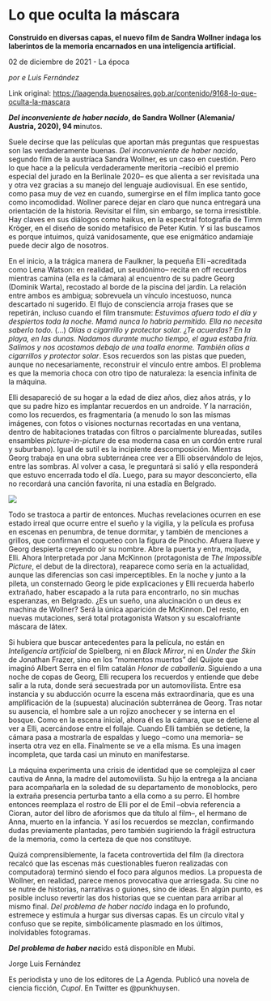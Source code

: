 # Lo que oculta la máscara

**Construido en diversas capas, el nuevo film de Sandra Wollner indaga los laberintos de la memoria encarnados en una inteligencia artificial.**

02 de diciembre de 2021 - La época

_por e Luis Fernández_

Link original: https://laagenda.buenosaires.gob.ar/contenido/9168-lo-que-oculta-la-mascara



*****Del inconveniente de haber nacido*, de Sandra Wollner (Alemania/ Austria, 2020), 9**4 m**inutos.




Suele decirse que las películas que aportan más preguntas que respuestas son las verdaderamente buenas. *Del inconveniente de haber nacido*, segundo film de la austríaca Sandra Wollner, es un caso en cuestión. Pero lo que hace a la película verdaderamente meritoria –recibió el premio especial del jurado en la Berlinale 2020– es que alienta a ser revisitada una y otra vez gracias a su manejo del lenguaje audiovisual. En ese sentido, como pasa muy de vez en cuando, sumergirse en el film implica tanto goce como incomodidad. Wollner parece dejar en claro que nunca entregará una orientación de la historia. Revisitar el film, sin embargo, se torna irresistible. Hay claves en sus diálogos como haikus, en la espectral fotografía de Timm Kröger, en el diseño de sonido metafísico de Peter Kutin. Y si las buscamos es porque intuimos, quizá vanidosamente, que ese enigmático andamiaje puede decir algo de nosotros.




En el inicio, a la trágica manera de Faulkner, la pequeña Elli –acreditada como Lena Watson: en realidad, un seudónimo– recita en off recuerdos mientras camina (ella *es* la cámara) al encuentro de su padre Georg (Dominik Warta), recostado al borde de la piscina del jardín. La relación entre ambos es ambigua; sobrevuela un vínculo incestuoso, nunca descartado ni sugerido. El flujo de consciencia arroja frases que se repetirán, incluso cuando el film transmute: *Estuvimos afuera todo el día y despiertos toda la noche. Mamá nunca lo habría permitido. Ella no necesita saberlo todo.* (…) *Olías a cigarrillo y protector solar. ¿Te acuerdas? En la playa, en las dunas. Nadamos durante mucho tiempo, el agua estaba fría. Salimos y nos acostamos debajo de una toalla enorme. También olías a cigarrillos y protector solar*. Esos recuerdos son las pistas que pueden, aunque no necesariamente, reconstruir el vínculo entre ambos. El problema es que la memoria choca con otro tipo de naturaleza: la esencia infinita de la máquina.




Elli desapareció de su hogar a la edad de diez años, diez años atrás, y lo que su padre hizo es implantar recuerdos en un androide. Y la narración, como los recuerdos, es fragmentaria (a menudo lo son las mismas imágenes, con fotos o visiones nocturnas recortadas en una ventana, dentro de habitaciones tratadas con filtros o parcialmente blureadas, sutiles ensambles *picture-in-picture* de esa moderna casa en un cordón entre rural y suburbano). Igual de sutil es la incipiente descomposición. Mientras Georg trabaja en una obra subterránea cree ver a Elli observándolo de lejos, entre las sombras. Al volver a casa, le preguntará si salió y ella responderá que estuvo encerrada todo el día. Luego, para su mayor desconcierto, ella no recordará una canción favorita, ni una estadía en Belgrado.




![](https://cdn.feater.me/files/images/120448/5510c722-651d-45bc-949b-9cffacae7166.jpg)




Todo se trastoca a partir de entonces. Muchas revelaciones ocurren en ese estado irreal que ocurre entre el sueño y la vigilia, y la película es profusa en escenas en penumbra, de tenue dormitar, y también de menciones a grillos, que confirman el coqueteo con la figura de Pinocho. Afuera llueve y Georg despierta creyendo oír su nombre. Abre la puerta y entra, mojada, Elli. Ahora Interpretada por Jana McKinnon (protagonista de *The Impossible Picture*, el debut de la directora), reaparece como sería en la actualidad, aunque las diferencias son casi imperceptibles. En la noche y junto a la pileta, un consternado Georg le pide explicaciones y Elli recuerda haberlo extrañado, haber escapado a la ruta para encontrarlo, no sin muchas esperanzas, en Belgrado. ¿Es un sueño, una alucinación o un deus ex machina de Wollner? Será la única aparición de McKinnon. Del resto, en nuevas mutaciones, será total protagonista Watson y su escalofriante máscara de látex.




Si hubiera que buscar antecedentes para la película, no están en *Inteligencia artificial* de Spielberg, ni en *Black Mirror*, ni en *Under the Skin* de Jonathan Frazer, sino en los “momentos muertos” del Quijote que imaginó Albert Serra en el film catalán *Honor de caballería*. Siguiendo a una noche de copas de Georg, Elli recupera los recuerdos y entiende que debe salir a la ruta, donde será secuestrada por un automovilista. Entre esa instancia y su abducción ocurre la escena más extraordinaria, que es una amplificación de la (supuesta) alucinación subterránea de Georg. Tras notar su ausencia, el hombre sale a un rojizo anochecer y se interna en el bosque. Como en la escena inicial, ahora él es la cámara, que se detiene al ver a Elli, acercándose entre el follaje. Cuando Elli también se detiene, la cámara pasa a mostrarla de espaldas y luego –como una memoria– se inserta otra vez en ella. Finalmente se ve a ella misma. Es una imagen incompleta, que tarda casi un minuto en manifestarse.




La máquina experimenta una crisis de identidad que se complejiza al caer cautiva de Anna, la madre del automovilista. Su hijo la entrega a la anciana para acompañarla en la soledad de su departamento de monoblocks, pero la extraña presencia perturba tanto a ella como a su perro. El hombre entonces reemplaza el rostro de Elli por el de Emil –obvia referencia a Cioran, autor del libro de aforismos que da título al film–, el hermano de Anna, muerto en la infancia. Y así los recuerdos se mezclan, confirmando dudas previamente plantadas, pero también sugiriendo la frágil estructura de la memoria, como la certeza de que nos constituye.




Quizá comprensiblemente, la faceta controvertida del film (la directora recalcó que las escenas más cuestionables fueron realizadas con computadora) terminó siendo el foco para algunos medios. La propuesta de Wollner, en realidad, parece menos provocativa que arriesgada. Su cine no se nutre de historias, narrativas o guiones, sino de ideas. En algún punto, es posible incluso revertir las dos historias que se cuentan para arribar al mismo final. *Del problema de haber nacido* indaga en lo profundo, estremece y estimula a hurgar sus diversas capas. Es un círculo vital y confuso que se repite, simbólicamente plasmado en los últimos, inolvidables fotogramas.




***Del problema de haber nac***ido está disponible en Mubi.




Jorge Luis Fernández




Es periodista y uno de los editores de La Agenda. Publicó una novela de ciencia ficción, *Cupol*. En Twitter es @punkhuysen.



